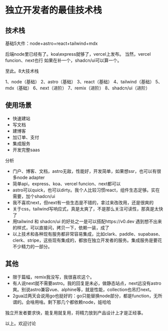 # 独立开发者的最佳技术栈

## 技术栈

基础5大件：node+astro+react+tailwind+mdx

后端node里已经有了。koa\express就够了，vercel上发布。
当然，vercel funcion、next也行
如果在补一个，shadcn/ui可以算一个。

至此。8大技术栈

1、node（基础）
2、astro（基础）
3、react（基础）
4、tailwind（基础）
5、mdx（基础）
6、next（进阶）
7、remix（进阶）
8、shadcn/ui（进阶）

## 使用场景

- 快速建站
- 写文档
- 建博客
- 加订单、支付
- 集成服务
- 开发完整saas

分析

- 门户、博客、文档，astro无敌，性能好，开发简单，如果想ssr，也可以有很多node adapter
- 简单api，express、koa、vercel funcion、next都可以
- astro可以quick，也可以dirty。我个人比较习惯react，组件生态足够。实在需要，加个shadcn/ui
- 我不喜欢next，但next有一些生态是不错的，拿过来改改用，还是很爽的
- 关于css，tailwind写响应式，真是太爽了，不是那么关注可读性，那真是太快了
- 用tailwind 和 shadcn/ui 的好处之一是可以搭配https://v0.dev 遇到想不出来的样式，可以直接问，拷贝一下，依赖一装，成了
- 以上技术和各种现有服务都非常容易集成，比如clark、paddle、supabase、clerk、stripe，这些现有集成的，都放在独立开发者的服务。集成服务是要花不少精力的一部分。


## 其他

- 限于篇幅，remix我没写，我很喜欢这个。
- 有人说next就不需要astro。我的回复是未必，做静态站点，next远没有astro爽。别说astro兼容vue、alphine等，就是性能，collection也吊打next。
- 2gua过两天会说用go也挺好的：go只能替换node部分，都是function，无所谓的。会啥用啥。剩下那几个都依赖node，娃哈哈

独立开发者要求快，能复用就复用，将精力放到产品设计上才是正经事。

以上。欢迎讨论
